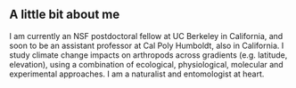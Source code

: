 ## A little bit about me
I am currently an NSF postdoctoral fellow at UC Berkeley in California, and soon to be an assistant professor at Cal Poly Humboldt, also in California. I study climate change impacts on arthropods across gradients (e.g. latitude, elevation), using a combination of ecological, physiological, molecular and experimental approaches. I am a naturalist and entomologist at heart.  

<!--
**MonicaMSheffer/MonicaMSheffer** is a ✨ _special_ ✨ repository because its `README.md` (this file) appears on your GitHub profile.

Here are some ideas to get you started:

- 🔭 I’m currently working on ...
- 🌱 I’m currently learning ...
- 👯 I’m looking to collaborate on ...
- 🤔 I’m looking for help with ...
- 💬 Ask me about ...
- 📫 How to reach me: ...
- 😄 Pronouns: ...
- ⚡ Fun fact: ...
-->
